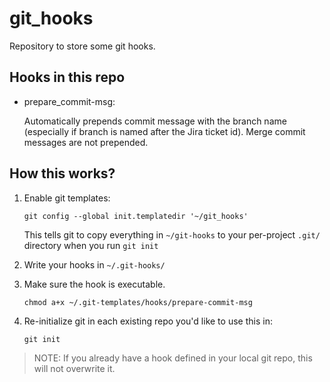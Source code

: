 # git_hooks
Repository to store some git hooks.

## Hooks in this repo

* prepare_commit-msg:
  
  Automatically prepends commit message with the branch name (especially if branch is named after the Jira ticket id). Merge commit messages are not prepended.

## How this works?

1. Enable git templates:
    ```
    git config --global init.templatedir '~/git_hooks'
    ```

    This tells git to copy everything in `~/git-hooks` to your per-project `.git/` directory when you run `git init`

2. Write your hooks in `~/.git-hooks/`

3. Make sure the hook is executable.
    ```
    chmod a+x ~/.git-templates/hooks/prepare-commit-msg
    ```

4. Re-initialize git in each existing repo you'd like to use this in:
    ```
    git init
    ```

> NOTE: If you already have a hook defined in your local git repo, this will not overwrite it.
